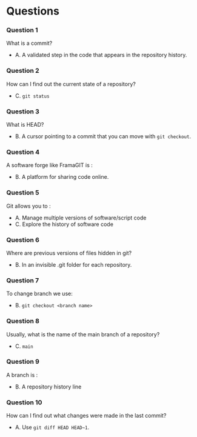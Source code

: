 # Questions

### Question 1

What is a commit?

- A. A validated step in the code that appears in the repository history.


### Question 2

How can I find out the current state of a repository?

- C. `git status`


### Question 3

What is HEAD?

- B. A cursor pointing to a commit that you can move with `git checkout`.


### Question 4

A software forge like FramaGIT is :
- B. A platform for sharing code online.

### Question 5

Git allows you to :

- A. Manage multiple versions of software/script code
- C. Explore the history of software code


### Question 6

Where are previous versions of files hidden in git?

- B. In an invisible .git folder for each repository.

### Question 7

To change branch we use:

- B. `git checkout <branch name>`

### Question 8

Usually, what is the name of the main branch of a repository?

- C. `main`

### Question 9

A branch is :

- B. A repository history line

### Question 10

How can I find out what changes were made in the last commit?

- A. Use `git diff HEAD HEAD~1`.